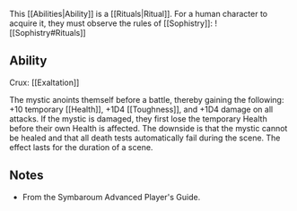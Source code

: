 This [[Abilities|Ability]] is a [[Rituals|Ritual]]. For a human character to acquire it, they must observe the rules of [[Sophistry]]:
![[Sophistry#Rituals]]
## Ability
Crux: [[Exaltation]]

The mystic anoints themself before a battle, thereby gaining the following: +10 temporary [[Health]], +1D4 [[Toughness]], and +1D4 damage on all attacks. If the mystic is damaged, they first lose the temporary Health before their own Health is affected. The downside is that the mystic cannot be healed and that all death tests automatically fail during the scene. The effect lasts for the duration of a scene.
## Notes
* From the Symbaroum Advanced Player's Guide.